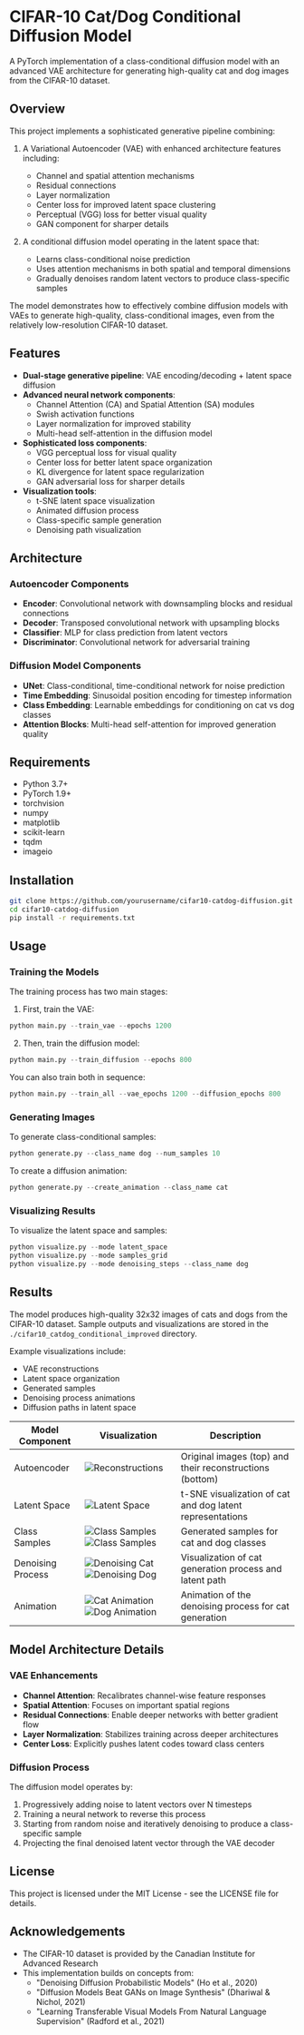 # CIFAR-10 Cat/Dog Conditional Diffusion Model

A PyTorch implementation of a class-conditional diffusion model with an advanced VAE architecture for generating high-quality cat and dog images from the CIFAR-10 dataset.

## Overview

This project implements a sophisticated generative pipeline combining:

1. A Variational Autoencoder (VAE) with enhanced architecture features including:
   - Channel and spatial attention mechanisms
   - Residual connections
   - Layer normalization
   - Center loss for improved latent space clustering
   - Perceptual (VGG) loss for better visual quality
   - GAN component for sharper details

2. A conditional diffusion model operating in the latent space that:
   - Learns class-conditional noise prediction
   - Uses attention mechanisms in both spatial and temporal dimensions
   - Gradually denoises random latent vectors to produce class-specific samples

The model demonstrates how to effectively combine diffusion models with VAEs to generate high-quality, class-conditional images, even from the relatively low-resolution CIFAR-10 dataset.

## Features

- **Dual-stage generative pipeline**: VAE encoding/decoding + latent space diffusion
- **Advanced neural network components**:
  - Channel Attention (CA) and Spatial Attention (SA) modules
  - Swish activation functions
  - Layer normalization for improved stability
  - Multi-head self-attention in the diffusion model
- **Sophisticated loss components**:
  - VGG perceptual loss for visual quality
  - Center loss for better latent space organization
  - KL divergence for latent space regularization
  - GAN adversarial loss for sharper details
- **Visualization tools**:
  - t-SNE latent space visualization
  - Animated diffusion process
  - Class-specific sample generation
  - Denoising path visualization

## Architecture

### Autoencoder Components

- **Encoder**: Convolutional network with downsampling blocks and residual connections
- **Decoder**: Transposed convolutional network with upsampling blocks
- **Classifier**: MLP for class prediction from latent vectors
- **Discriminator**: Convolutional network for adversarial training

### Diffusion Model Components

- **UNet**: Class-conditional, time-conditional network for noise prediction
- **Time Embedding**: Sinusoidal position encoding for timestep information
- **Class Embedding**: Learnable embeddings for conditioning on cat vs dog classes
- **Attention Blocks**: Multi-head self-attention for improved generation quality

## Requirements

- Python 3.7+
- PyTorch 1.9+
- torchvision
- numpy
- matplotlib
- scikit-learn
- tqdm
- imageio

## Installation

```bash
git clone https://github.com/yourusername/cifar10-catdog-diffusion.git
cd cifar10-catdog-diffusion
pip install -r requirements.txt
```

## Usage

### Training the Models

The training process has two main stages:

1. First, train the VAE:

```python
python main.py --train_vae --epochs 1200
```

2. Then, train the diffusion model:

```python
python main.py --train_diffusion --epochs 800
```

You can also train both in sequence:

```python
python main.py --train_all --vae_epochs 1200 --diffusion_epochs 800
```

### Generating Images

To generate class-conditional samples:

```python
python generate.py --class_name dog --num_samples 10
```

To create a diffusion animation:

```python
python generate.py --create_animation --class_name cat
```

### Visualizing Results

To visualize the latent space and samples:

```python
python visualize.py --mode latent_space
python visualize.py --mode samples_grid
python visualize.py --mode denoising_steps --class_name dog
```

## Results

The model produces high-quality 32x32 images of cats and dogs from the CIFAR-10 dataset. Sample outputs and visualizations are stored in the `./cifar10_catdog_conditional_improved` directory.

Example visualizations include:
- VAE reconstructions
- Latent space organization
- Generated samples
- Denoising process animations
- Diffusion paths in latent space

 Model Component | Visualization | Description |
|-----------------|---------------|-------------|
| Autoencoder | ![Reconstructions](https://github.com/ynyeh0221/CIFAR10-cat-dog-generative-latent-diffusion/blob/main/v10/output/reconstruction/vae_reconstruction_epoch_800.png) | Original images (top) and their reconstructions (bottom) |
| Latent Space | ![Latent Space](https://github.com/ynyeh0221/CIFAR10-cat-dog-generative-latent-diffusion/blob/main/v10/output/latent_space/vae_latent_space_epoch_800.png) | t-SNE visualization of cat and dog latent representations |
| Class Samples | ![Class Samples](https://github.com/ynyeh0221/CIFAR10-cat-dog-generative-latent-diffusion/blob/main/v10/output/diffusion_sample_result/sample_class_cat_epoch_800.png)![Class Samples](https://github.com/ynyeh0221/CIFAR10-cat-dog-generative-latent-diffusion/blob/main/v10/output/diffusion_sample_result/sample_class_dog_epoch_800.png) | Generated samples for cat and dog classes |
| Denoising Process | ![Denoising Cat](https://github.com/ynyeh0221/CIFAR10-cat-dog-generative-latent-diffusion/blob/main/v10/output/diffusion_path/denoising_path_cat_epoch_800.png)![Denoising Dog](https://github.com/ynyeh0221/CIFAR10-cat-dog-generative-latent-diffusion/blob/main/v10/output/diffusion_path/denoising_path_dog_epoch_800.png) | Visualization of cat generation process and latent path |
| Animation | ![Cat Animation](https://github.com/ynyeh0221/CIFAR10-cat-dog-generative-latent-diffusion/blob/main/v10/output/diffusion_animination/diffusion_animation_cat_epoch_800.gif)![Dog Animation](https://github.com/ynyeh0221/CIFAR10-cat-dog-generative-latent-diffusion/blob/main/v10/output/diffusion_animination/diffusion_animation_dog_epoch_800.gif) | Animation of the denoising process for cat generation |

## Model Architecture Details

### VAE Enhancements

- **Channel Attention**: Recalibrates channel-wise feature responses
- **Spatial Attention**: Focuses on important spatial regions
- **Residual Connections**: Enable deeper networks with better gradient flow
- **Layer Normalization**: Stabilizes training across deeper architectures
- **Center Loss**: Explicitly pushes latent codes toward class centers

### Diffusion Process

The diffusion model operates by:
1. Progressively adding noise to latent vectors over N timesteps
2. Training a neural network to reverse this process
3. Starting from random noise and iteratively denoising to produce a class-specific sample
4. Projecting the final denoised latent vector through the VAE decoder


## License

This project is licensed under the MIT License - see the LICENSE file for details.

## Acknowledgements

- The CIFAR-10 dataset is provided by the Canadian Institute for Advanced Research
- This implementation builds on concepts from:
  - "Denoising Diffusion Probabilistic Models" (Ho et al., 2020)
  - "Diffusion Models Beat GANs on Image Synthesis" (Dhariwal & Nichol, 2021)
  - "Learning Transferable Visual Models From Natural Language Supervision" (Radford et al., 2021)
